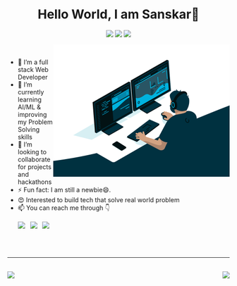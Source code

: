 <!-- ![Banner](https://github.com/Tejaswi-Chaudhari/Tejaswi-Chaudhari/blob/7b2e48c467e9a314b5e5e8bb87e170af27bed601/Banner.gif) -->

<h1 align="center">Hello World, I am Sanskar👋</h1>
<p align="center">
  <img src="https://visitor-badge.laobi.icu/badge?page_id=sanskar0901"> 
  <img src="https://img.shields.io/github/followers/mohitagarwal1432?label=Follow&style=social)[(https://github.com/sanskar0901">
  <img src="https://shields.io/github/stars/mohitagarwal1432?label=Stars&style=social)[(https://github.com/sanskar0901">
</p>

<img src="display.gif" width="400px" alt="GIF" align="right"> 
<br />

  - 🔭 I’m a full stack Web Developer
  - 🌱 I’m currently learning AI/ML & improving my Problem Solving skills
  - 👯 I’m looking to collaborate for projects and hackathons
  - ⚡ Fun fact: I am still a newbie😄.
  - 😍 Interested to build tech that solve real world problem
  - 📫 You can reach me through 👇  
    <br />[<img src="https://img.icons8.com/color/48/000000/linkedin.png" width="3.5%"/>](https://www.linkedin.com/in/mohitagarwal1432/)  &nbsp; 
    [<img src="https://img.icons8.com/fluent/48/000000/instagram-new.png" width="3.5%"/>](https://www.instagram.com/mohitagarwal1432/)  &nbsp; 
    <a href="mailto:mohitagarwal1432@gmail.com"> <img src="https://img.icons8.com/fluent/48/000000/gmail.png" width="3.5%"/>  
<br>
<br>
<hr />
<br>
  
<div>
  <img height="170" align="left" src="https://github-readme-stats.vercel.app/api?username=mohitagarwal1432&show_icons=true&title_color=fff&icon_color=79ff97&text_color=9f9f9f&bg_color=151515" />
  <img align="right" src="https://github-readme-stats.vercel.app/api/top-langs/?username=sanskar0901&layout=compact&title_color=fff&text_color=fff&bg_color=151515" />
</div>
